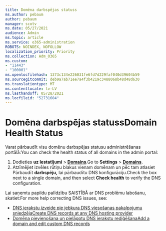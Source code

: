 ```yaml
---
title: Domēna darbspējas statuss
ms.author: pebaum
author: pebaum
manager: scotv
ms.date: 05/27/2021
audience: Admin
ms.topic: article
ms.service: o365-administration
ROBOTS: NOINDEX, NOFOLLOW
localization_priority: Priority
ms.collection: Adm_O365
ms.custom:
- "11443"
- "100001"
ms.openlocfilehash: 1373c134e226031fe6fd7d229faf040d39604b59
ms.sourcegitcommit: deb9a7ab71ee7a4f3b4219c3488068b48d48d630
ms.translationtype: MT
ms.contentlocale: lv-LV
ms.lasthandoff: 05/28/2021
ms.locfileid: "52731604"
---
```

# <a name="domain-health-status"></a><span data-ttu-id="ee063-102">Domēna darbspējas statuss</span><span class="sxs-lookup"><span data-stu-id="ee063-102">Domain Health Status</span></span>

<span data-ttu-id="ee063-103">Varat pārbaudīt visu domēnu darbspējas statusu administrēšanas portālā:</span><span class="sxs-lookup"><span data-stu-id="ee063-103">You can check the health status of all domains in the admin portal:</span></span>

1. <span data-ttu-id="ee063-104">Dodieties **uz Iestatījumi**  >  [**Domains**](https://portal.microsoft.com/Adminportal/Home?ref=/Domains).</span><span class="sxs-lookup"><span data-stu-id="ee063-104">Go to **Settings** > [**Domains**](https://portal.microsoft.com/Adminportal/Home?ref=/Domains).</span></span>
1. <span data-ttu-id="ee063-105">Atzīmējiet izvēles rūtiņu blakus vienam domēnam un pēc tam atlasiet Pārbaudīt **darbspēju,** lai pārbaudītu DNS konfigurāciju.</span><span class="sxs-lookup"><span data-stu-id="ee063-105">Check the box next to a single domain, and then select **Check health** to verify the DNS configuration.</span></span>

<span data-ttu-id="ee063-106">Lai saņemtu papildu palīdzību SAISTĪBĀ ar DNS problēmu labošanu, skatiet:</span><span class="sxs-lookup"><span data-stu-id="ee063-106">For more help correcting DNS issues, see:</span></span>

- [<span data-ttu-id="ee063-107">DNS ierakstu izveide pie jebkura DNS viesošanas pakalpojumu sniedzēja</span><span class="sxs-lookup"><span data-stu-id="ee063-107">Create DNS records at any DNS hosting provider</span></span>](/microsoft-365/admin/get-help-with-domains/create-dns-records-at-any-dns-hosting-provider)
- [<span data-ttu-id="ee063-108">Domēna pievienošana un pielāgotu DNS ierakstu rediģēšana</span><span class="sxs-lookup"><span data-stu-id="ee063-108">Add a domain and edit custom DNS records</span></span>](/microsoft-365/admin/setup/add-domain)